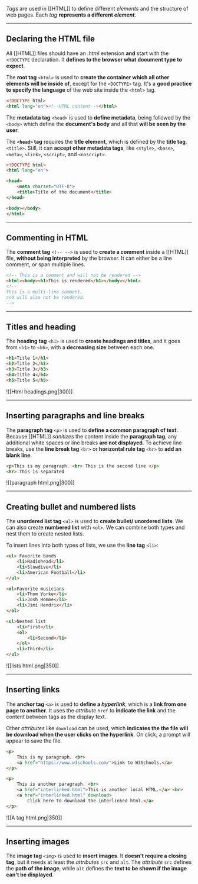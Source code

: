 *Tags* are used in [[HTML]] to define different *elements* and the structure of web pages. Each *tag* **represents a different *element***.
___
## Declaring the HTML file

All [[HTML]] files should have an *.html* extension **and** start with the `<!DOCTYPE` declaration. It **defines to the browser what document type to expect**.

The **root tag** `<html>` is used to **create the container which all other elements will be inside of**, except for the `<DOCTYPE>` tag. It's a **good practice to specify the language** of the web site inside the `<html>` tag.

```html
<!DOCTYPE html>
<html lang="en"><!--HTML content--></html>
```

The **metadata tag** `<head>` is used to **define metadata**, being followed by the `<body>` which define the **document's body** and all that **will be seen by the user**.

The **`<head>`  tag** requires the **title element**, which is defined by the **title tag**, `<title>`. Still, it can **accept other metadata tags**, like `<style>`, `<base>`, `<meta>`, `<link>`, `<script>`, and `<noscript>`.

```html
<!DOCTYPE html>  
<html lang="en">

<head>
	<meta charset="UTF-8">
	<title>Title of the document</title>
</head>

<body></body>
</html>
```

____
## Commenting in HTML

The **comment tag** `<!-- -->` is used to **create a comment** inside a [[HTML]] file, **without being interpreted** by the browser. It can either be a line comment, or span multiple lines.

```html
<!-- This is a comment and will not be rendered -->
<html><body><h1>This is rendered</h1></body></html>
<!--
This is a multi-line comment,
and will also not be rendered.
-->
```
___
## Titles and heading

The **heading tag** `<h1>` is used to **create headings and titles**, and it goes from `<h1>` to `<h6>`, with a **decreasing size** between each one.

```html
<h1>Title 1</h1>
<h2>Title 2</h2>
<h3>Title 3</h3>
<h4>Title 4</h4>
<h5>Title 5</h5>
```

![[Html headings.png|300]]
___
## Inserting paragraphs and line breaks

The **paragraph tag** `<p>` is used to **define a common paragraph of text**. Because [[HTML]] *sanitizes* the content inside the **paragraph tag**, any additional white spaces or line breaks **are not displayed**. 
To achieve line breaks, use the **line break tag** `<br>` or **horizontal rule tag** `<hr>` to **add an blank line**.

```html
<p>This is my paragraph. <br> This is the second line </p>
<hr> This is separated
```

![[paragraph html.png|300]]
___
## Creating bullet and numbered lists

The **unordered list tag** `<ul>` is used to **create bullet/ unordered lists**. We can also create **numbered list** with `<ol>`. We can combine both types and nest them to create nested lists.

To insert lines into both types of lists, we use the **line tag** `<li>`:

```html
<ul> Favorite bands
	<li>Radiohead</li>
	<li>Slowdive</li>
	<li>American Football</li>
</ul>

<ol>Favorite musicians
	<li>Thom Yorke</li>
	<li>Josh Homme</li>
	<li>Jimi Hendrix</li>
</ol>

<ul>Nested list
	<li>First</li>
	<ol>
		<li>Second</li>
	</ol>
	<li>Third</li>
</ul>
```

![[lists html.png|350]]
___
## Inserting links

The **anchor tag** `<a>` is used to **define a *hyperlink***, which is a **link from one page to another**. It uses the *attribute* `href` to **indicate the link** and the content between tags as the display text.

Other *attributes* like `download` can be used, which **indicates the the file will be download when the user clicks on the hyperlink**. On click, a prompt will appear to save the file.

```html
<p>
	This is my paragraph. <br>
	<a href="https://www.w3schools.com/">Link to W3Schools.</a>
</p>

<p>
	This is another paragraph. <br>
	<a href="interlinked.html">This is another local HTML.</a> <br>
	<a href="interlinked.html" download>
		Click here to download the interlinked html.</a>
</p>
```

![[A tag html.png|350]]
___
## Inserting images

The **image tag** `<img>` is used to **insert images**. It **doesn't require a closing tag**, but it needs at least the *attributes* `src` and `alt`.
The *attribute* `src` defines the **path of the image**, while `alt` defines the **text to be shown if the image can't be displayed**.

```

```